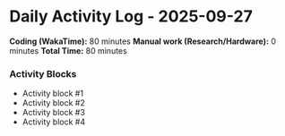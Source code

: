 # Daily Activity Log - 2025-09-27

**Coding (WakaTime):** 80 minutes
**Manual work (Research/Hardware):** 0 minutes
**Total Time:** 80 minutes

### Activity Blocks
- Activity block #1
- Activity block #2
- Activity block #3
- Activity block #4
